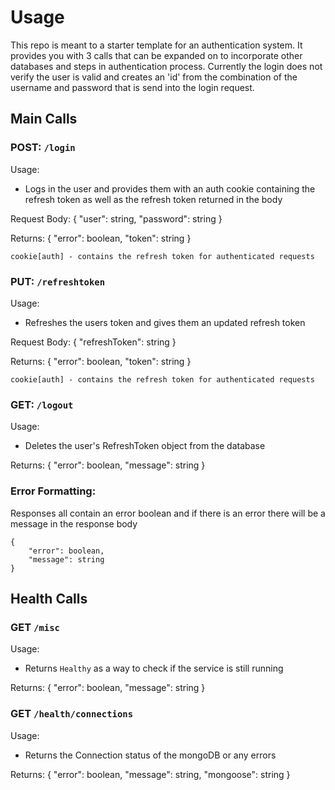 # Usage

This repo is meant to a starter template for an authentication system.
It provides you with 3 calls that can be expanded on to incorporate other databases and steps in
authentication process. Currently the login does not verify the user is valid and creates an 'id'
from the combination of the username and password that is send into the login request.

## Main Calls

### POST: `/login`
Usage:
- Logs in the user and provides them with an auth cookie containing the refresh token as well as the refresh token returned
in the body

Request Body:
    {
      "user": string,
      "password": string
    }

Returns:
    {
      "error": boolean,
      "token": string
    }

    cookie[auth] - contains the refresh token for authenticated requests

### PUT: `/refreshtoken`
Usage:
- Refreshes the users token and gives them an updated refresh token

Request Body:
    {
      "refreshToken": string
    }

Returns:
    {
      "error": boolean,
      "token": string
    }

    cookie[auth] - contains the refresh token for authenticated requests

### GET: `/logout`
Usage:
- Deletes the user's RefreshToken object from the database

Returns:
    {
      "error": boolean,
      "message": string
    }


### Error Formatting:
Responses all contain an error boolean and if there is an error there will be a message in the response body

    {
        "error": boolean,
        "message": string
    }

## Health Calls

### GET `/misc`
Usage:
- Returns `Healthy` as a way to check if the service is still running

Returns:
    {
      "error": boolean,
      "message": string
    }

### GET `/health/connections`
Usage:
- Returns the Connection status of the mongoDB or any errors

Returns:
    {
      "error": boolean,
      "message": string,
      "mongoose": string
    }
